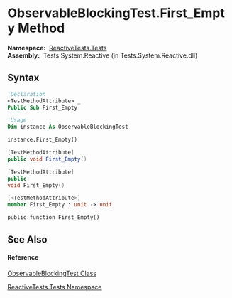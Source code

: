 # ObservableBlockingTest.First\_Empty Method

**Namespace:**  [ReactiveTests.Tests](ReactiveTests.Tests\ReactiveTests.Tests.md)  
**Assembly:**  Tests.System.Reactive (in Tests.System.Reactive.dll)

## Syntax

```vb
'Declaration
<TestMethodAttribute> _
Public Sub First_Empty
```

```vb
'Usage
Dim instance As ObservableBlockingTest

instance.First_Empty()
```

```csharp
[TestMethodAttribute]
public void First_Empty()
```

```c++
[TestMethodAttribute]
public:
void First_Empty()
```

```fsharp
[<TestMethodAttribute>]
member First_Empty : unit -> unit 
```

```jscript
public function First_Empty()
```

## See Also

#### Reference

[ObservableBlockingTest Class](ObservableBlockingTest\ObservableBlockingTest.md)

[ReactiveTests.Tests Namespace](ReactiveTests.Tests\ReactiveTests.Tests.md)




